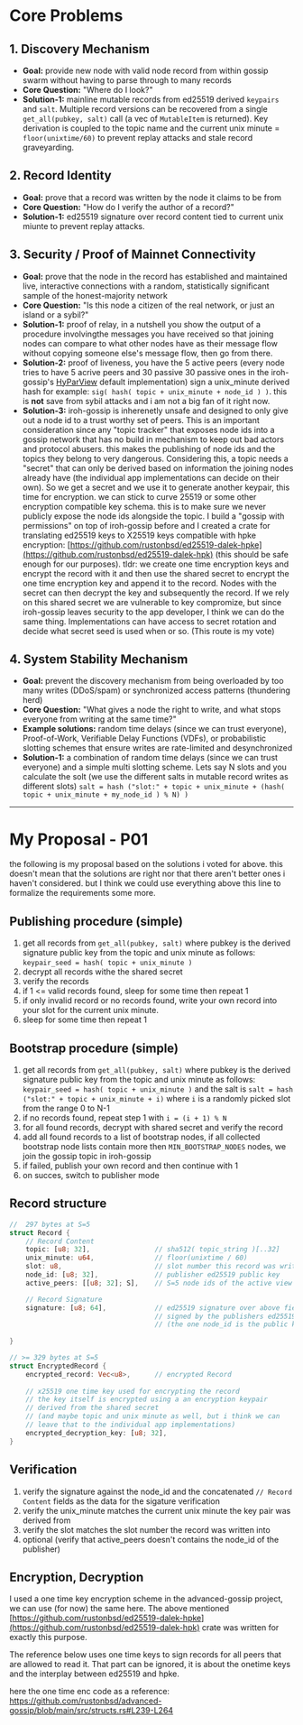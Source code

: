 # Core Problems

## 1. Discovery Mechanism

- **Goal:** provide new node with valid node record from within gossip swarm without having to parse through to many records
- **Core Question:** "Where do I look?"
- **Solution-1:** mainline mutable records from ed25519 derived `keypairs` and `salt`. Multiple record versions can be recovered from a single `get_all(pubkey, salt)` call (a vec of `MutableItem` is returned). Key derivation is coupled to the topic name and the current unix minute = `floor(unixtime/60)` to prevent replay attacks and stale record graveyarding.
  
## 2. Record Identity
- **Goal:** prove that a record was written by the node it claims to be from
- **Core Question:** "How do I verify the author of a record?"
- **Solution-1:** ed25519 signature over record content tied to current unix miunte to prevent replay attacks.

## 3. Security / Proof of Mainnet Connectivity
- **Goal:** prove that the node in the record has established and maintained live, interactive connections with a random, statistically significant sample of the honest-majority network
- **Core Question:** "Is this node a citizen of the real network, or just an island or a sybil?"
- **Solution-1:** proof of relay, in a nutshell you show the output of a procedure involvingthe messages you have received so that joining nodes can compare to what other nodes have as their message flow without copying someone else's message flow, then go from there.
- **Solution-2:** proof of liveness, you have the 5 active peers (every node tries to have 5 acrive peers and 30 passive 30 passive ones in the iroh-gossip's [HyParView](https://asc.di.fct.unl.pt/~jleitao/pdf/dsn07-leitao.pdf) default implementation) sign a unix_minute derived hash for example: `sig( hash( topic + unix_minute + node_id ) )`. this is **not** save from sybil attacks and i am not a big fan of it right now.
- **Solution-3:** iroh-gossip is inherenetly unsafe and designed to only give out a node id to a trust worthy set of peers. This is an important consideration since any "topic tracker" that exposes node ids into a gossip network that has no build in mechanism to keep out bad actors and protocol abusers. this makes the publishing of node ids and the topics they belong to very dangerous. Considering this, a topic needs a "secret" that can only be derived based on information the joining nodes already have (the individual app implementations can decide on their own). So we get a secret and we use it to generate another keypair, this time for encryption. we can stick to curve 25519 or some other encryption compatible key schema. this is to make sure we never publicly expose the node ids alongside the topic. I build a "gossip with permissions" on top of iroh-gossip before and I created a crate for translating ed25519 keys to X25519 keys compatible with hpke encryption: [https://github.com/rustonbsd/ed25519-dalek-hpke](https://github.com/rustonbsd/ed25519-dalek-hpk) (this should be safe enough for our purposes). tldr: we create one time encryption keys and encrypt the record with it and then use the shared secret to encrypt the one time encryption key and append it to the record. Nodes with the secret can then decrypt the key and subsequently the record. If we rely on this shared secret we are vulnerable to key compromize, but since iroh-gossip leaves security to the app developer, I think we can do the same thing. Implementations can have access to secret rotation and decide what secret seed is used when or so. (This route is my vote)

## 4. System Stability Mechanism
- **Goal:** prevent the discovery mechanism from being overloaded by too many writes (DDoS/spam) or synchronized access patterns (thundering herd)
- **Core Question:** "What gives a node the right to write, and what stops everyone from writing at the same time?"
- **Example solutions:** random time delays (since we can trust everyone), Proof-of-Work, Verifiable Delay Functions (VDFs), or probabilistic slotting schemes that ensure writes are rate-limited and desynchronized
- **Solution-1:** a combination of random time delays (since we can trust everyone) and a simple multi slotting scheme. Lets say N slots and you calculate the solt (we use the different salts in mutable record writes as different slots) `salt = hash ("slot:" + topic + unix_minute + (hash( topic + unix_minute + my_node_id ) % N) )`

---

# My Proposal - P01
the following is my proposal based on the solutions i voted for above.
this doesn't mean that the solutions are right nor that there aren't better ones i haven't considered.
but I think we could use everything above this line to formalize the requirements some more.

## Publishing procedure (simple)

1. get all records from `get_all(pubkey, salt)` where pubkey is the derived signature public key from the topic and unix minute as follows: `keypair_seed = hash( topic + unix_minute )`
2. decrypt all records withe the shared secret
3. verify the records
4. if 1 <= valid records found, sleep for some time then repeat 1
5. if only invalid record or no records found, write your own record into your slot for the current unix minute.
6. sleep for some time then repeat 1

## Bootstrap procedure (simple)

1. get all records from `get_all(pubkey, salt)` where pubkey is the derived signature public key from the topic and unix minute as follows: `keypair_seed = hash( topic + unix_minute )` and the salt is `salt = hash ("slot:" + topic + unix_minute + i)` where `i` is a randomly picked slot from the range 0 to N-1
2. if no records found, repeat step 1 with `i = (i + 1) % N`
3. for all found records, decrypt with shared secret and verify the record
4. add all found records to a list of bootstrap nodes, if all collected bootstrap node lists contain more then `MIN_BOOTSTRAP_NODES` nodes, we join the gossip topic in iroh-gossip
5. if failed, publish your own record and then continue with 1
6. on succes, switch to publisher mode


## Record structure

```rust
//  297 bytes at S=5
struct Record {
    // Record Content
    topic: [u8; 32],                // sha512( topic_string )[..32]
    unix_minute: u64,               // floor(unixtime / 60)
    slot: u8,                       // slot number this record was written into
    node_id: [u8; 32],              // publisher ed25519 public key
    active_peers: [[u8; 32]; S],    // S=5 node ids of the active view of the publisher

    // Record Signature
    signature: [u8; 64],            // ed25519 signature over above fields
                                    // signed by the publishers ed25519 private key
                                    // (the one node_id is the public key for)
  
}

// >= 329 bytes at S=5
struct EncryptedRecord {
    encrypted_record: Vec<u8>,      // encrypted Record
    
    // x25519 one time key used for encrypting the record
    // the key itself is encrypted using a an encryption keypair
    // derived from the shared secret
    // (and maybe topic and unix minute as well, but i think we can
    // leave that to the individual app implementations)
    encrypted_decryption_key: [u8; 32],     
}
```

## Verification

1. verify the signature against the node_id and the concatenated `// Record Content` fields as the data for the sigature verification
2. verify the unix_minute matches the current unix minute the key pair was derived from
3. verify the slot matches the slot number the record was written into
4. optional (verify that active_peers doesn't contains the node_id of the publisher)

## Encryption, Decryption
I used a one time key encryption scheme in the advanced-gossip project, we can use (for now) the same here. 
The above mentioned [https://github.com/rustonbsd/ed25519-dalek-hpke](https://github.com/rustonbsd/ed25519-dalek-hpk) crate was written for exactly this purpose.

The reference below uses one time keys to sign records for all peers that are allowed to read it. 
That part can be ignored, it is about the onetime keys and the interplay between ed25519 and hpke.

here the one time enc code as a reference: https://github.com/rustonbsd/advanced-gossip/blob/main/src/structs.rs#L239-L264